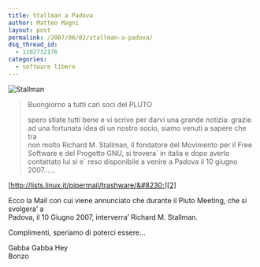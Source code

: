 ```yaml
---
title: Stallman a Padova
author: Matteo Magni
layout: post
permalink: /2007/06/02/stallman-a-padova/
dsq_thread_id:
  - 1102732176
categories:
  - software libero
---
```

![Stallman][1]

> Buongiorno a tutti cari soci del PLUTO
> 
> spero stiate tutti bene e vi scrivo per darvi una grande notizia: grazie  
> ad una fortunata idea di un nostro socio, siamo venuti a sapere che tra  
> non molto Richard M. Stallman, il fondatore del Movimento per il Free  
> Software e del Progetto GNU, si trovera\` in italia e dopo averlo  
> contattato lui si e\` reso disponibile a venire a Padova il 10 giugno  
> 2007&#8230;&#8230;

[http://lists.linux.it/pipermail/trashware/&#8230;][2]

Ecco la Mail con cui viene annunciato che durante il Pluto Meeting, che si svolgera&#8217; a  
Padova, il 10 Giugno 2007, interverra&#8217; Richard M. Stallman.

Complimenti, speriamo di poterci essere&#8230;

Gabba Gabba Hey  
Bonzo

<div class='kindleWidget kindleLight' >
  
</div>



 [1]: http://magni.me/wp-content/uploads/2007/06/stallman1.jpeg
 [2]: http://lists.linux.it/pipermail/trashware/2007-May/002160.html